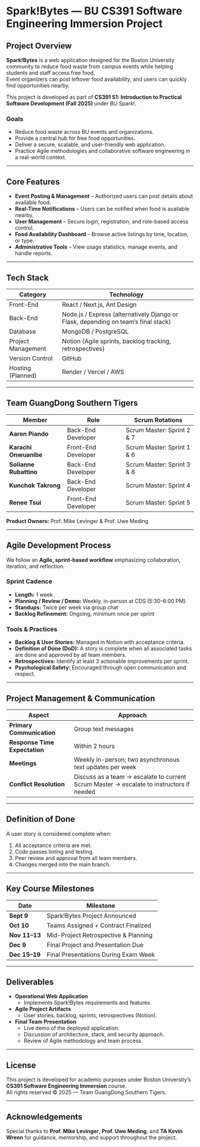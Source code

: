 # Spark!Bytes — BU CS391 Software Engineering Immersion Project

## Project Overview
**Spark!Bytes** is a web application designed for the Boston University community to reduce food waste from campus events while helping students and staff access free food.  
Event organizers can post leftover food availability, and users can quickly find opportunities nearby.

This project is developed as part of **CS391 S1: Introduction to Practical Software Development (Fall 2025)** under BU Spark!.

### Goals
- Reduce food waste across BU events and organizations.  
- Provide a central hub for free food opportunities.  
- Deliver a secure, scalable, and user-friendly web application.  
- Practice Agile methodologies and collaborative software engineering in a real-world context.

---

## Core Features
- **Event Posting & Management** – Authorized users can post details about available food.  
- **Real-Time Notifications** – Users can be notified when food is available nearby.  
- **User Management** – Secure login, registration, and role-based access control.  
- **Food Availability Dashboard** – Browse active listings by time, location, or type.  
- **Administrative Tools** – View usage statistics, manage events, and handle reports.

---

## Tech Stack
| Category | Technology |
|-----------|-------------|
| Front-End | React / Next.js, Ant Design |
| Back-End | Node.js / Express (alternatively Django or Flask, depending on team’s final stack) |
| Database | MongoDB / PostgreSQL |
| Project Management | Notion (Agile sprints, backlog tracking, retrospectives) |
| Version Control | GitHub |
| Hosting (Planned) | Render / Vercel / AWS |

---

## Team GuangDong Southern Tigers
| Member | Role | Scrum Rotations |
|---------|------|----------------|
| **Aaron Piando** | Back-End Developer | Scrum Master: Sprint 2 & 7 |
| **Karachi Onwuanibe** | Front-End Developer | Scrum Master: Sprint 1 & 6 |
| **Solianne Rubattino** | Back-End Developer | Scrum Master: Sprint 3 & 8 |
| **Kunchok Takrong** | Back-End Developer | Scrum Master: Sprint 4 |
| **Renee Tsui** | Front-End Developer | Scrum Master: Sprint 5 |

**Product Owners:** Prof. Mike Levinger & Prof. Uwe Meding

---

## Agile Development Process
We follow an **Agile, sprint-based workflow** emphasizing collaboration, iteration, and reflection.

### Sprint Cadence
- **Length:** 1 week  
- **Planning / Review / Demo:** Weekly, in-person at CDS (5:30–6:00 PM)  
- **Standups:** Twice per week via group chat  
- **Backlog Refinement:** Ongoing, minimum once per sprint  

### Tools & Practices
- **Backlog & User Stories:** Managed in Notion with acceptance criteria.  
- **Definition of Done (DoD):** A story is complete when all associated tasks are done and approved by all team members.  
- **Retrospectives:** Identify at least 3 actionable improvements per sprint.  
- **Psychological Safety:** Encouraged through open communication and respect.  

---

## Project Management & Communication
| Aspect | Approach |
|--------|-----------|
| **Primary Communication** | Group text messages |
| **Response Time Expectation** | Within 2 hours |
| **Meetings** | Weekly in-person; two asynchronous text updates per week |
| **Conflict Resolution** | Discuss as a team → escalate to current Scrum Master → escalate to instructors if needed |

---

## Definition of Done
A user story is considered complete when:
1. All acceptance criteria are met.  
2. Code passes linting and testing.  
3. Peer review and approval from all team members.  
4. Changes merged into the main branch.  

---

## Key Course Milestones
| Date | Milestone |
|------|------------|
| **Sept 9** | Spark!Bytes Project Announced |
| **Oct 10** | Teams Assigned + Contract Finalized |
| **Nov 11–13** | Mid-Project Retrospective & Planning |
| **Dec 9** | Final Project and Presentation Due |
| **Dec 15–19** | Final Presentations During Exam Week |

---

## Deliverables
- **Operational Web Application**
  - Implements Spark!Bytes requirements and features.  
- **Agile Project Artifacts**
  - User stories, backlog, sprints, retrospectives (Notion).  
- **Final Team Presentation**
  - Live demo of the deployed application.  
  - Discussion of architecture, stack, and security approach.  
  - Review of Agile methodology and team process.

---

## License
This project is developed for academic purposes under Boston University’s **CS391 Software Engineering Immersion** course.  
All rights reserved © 2025 — Team GuangDong Southern Tigers.

---

## Acknowledgements
Special thanks to **Prof. Mike Levinger**, **Prof. Uwe Meding**, and **TA Kevin Wrenn** for guidance, mentorship, and support throughout the project.
